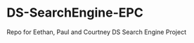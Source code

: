 DS-SearchEngine-EPC
===================

Repo for Eethan, Paul and Courtney DS Search Engine Project